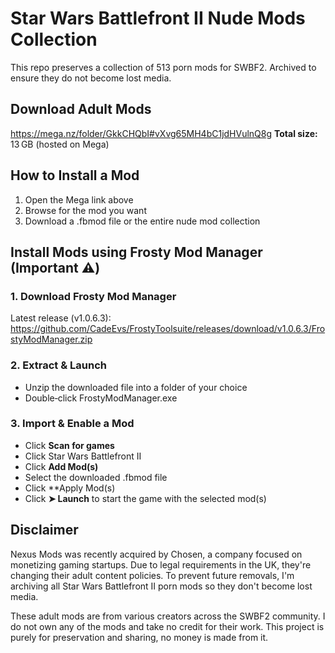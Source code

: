 # Star Wars Battlefront II Nude Mods Collection
This repo preserves a collection of 513 porn mods for SWBF2. Archived to ensure they do not become lost media. 

## Download Adult Mods
https://mega.nz/folder/GkkCHQbI#vXvg65MH4bC1jdHVulnQ8g
**Total size:** 13 GB (hosted on Mega)

## How to Install a Mod
1. Open the Mega link above  
2. Browse for the mod you want  
3. Download a .fbmod file or the entire nude mod collection

## Install Mods using Frosty Mod Manager (Important ⚠️)

### 1. Download Frosty Mod Manager
Latest release (v1.0.6.3):  
https://github.com/CadeEvs/FrostyToolsuite/releases/download/v1.0.6.3/FrostyModManager.zip

### 2. Extract & Launch
- Unzip the downloaded file into a folder of your choice  
- Double‑click FrostyModManager.exe

### 3. Import & Enable a Mod
- Click **Scan for games**
- Click Star Wars Battlefront II
- Click **Add Mod(s)**  
- Select the downloaded .fbmod file
- Click **Apply Mod(s)
- Click **➤ Launch** to start the game with the selected mod(s)

## Disclaimer
Nexus Mods was recently acquired by Chosen, a company focused on monetizing gaming startups.
Due to legal requirements in the UK, they're changing their adult content policies.
To prevent future removals, I'm archiving all Star Wars Battlefront II porn mods so they don't become lost media.

These adult mods are from various creators across the SWBF2 community.
I do not own any of the mods and take no credit for their work.
This project is purely for preservation and sharing, no money is made from it.
